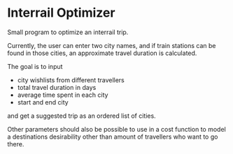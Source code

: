# Interrail Optimizer

Small program to optimize an interrail trip.

Currently, the user can enter two city names,
and if train stations can be found in those cities,
an approximate travel duration is calculated.

The goal is to input 
  - city wishlists from different travellers
  - total travel duration in days
  - average time spent in each city
  - start and end city
  
and get a suggested trip as an ordered list of cities.

Other parameters should also be possible to use in a cost function to model
a destinations desirability other than amount of travellers who want to go there.